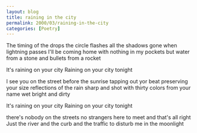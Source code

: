 ```yaml
---
layout: blog
title: raining in the city
permalink: 2000/03/raining-in-the-city
categories: [Poetry]
---
```


The timing of the drops
the circle flashes
all the shadows gone
when lightning passes
I'll be coming home 
with nothing in my pockets
but water from a stone
and bullets from a rocket

It's raining on your city
Raining on your city tonight

I see you on the street
before the sunrise
tapping out yor beat
preserving your size
reflections of the rain
sharp and shot with thirty 
colors from your name
wet bright and dirty

It's raining on your city
Raining on your city tonight

there's nobody on the streets
no strangers here to meet
and that's all right
Just the river and the curb
and the traffic to disturb me
in the moonlight


